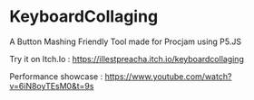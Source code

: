 # KeyboardCollaging
A Button Mashing Friendly Tool made for Procjam using P5.JS 

Try it on Itch.Io : https://illestpreacha.itch.io/keyboardcollaging

Performance showcase : https://www.youtube.com/watch?v=6iN8oyTEsM0&t=9s
